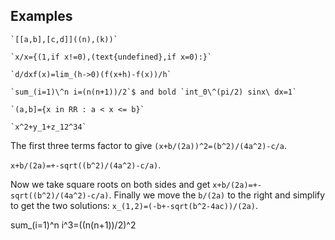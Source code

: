 ## Examples



    `[[a,b],[c,d]]((n),(k))`

    `x/x={(1,if x!=0),(text{undefined},if x=0):}`

    `d/dxf(x)=lim_(h->0)(f(x+h)-f(x))/h`

    `sum_(i=1)\^n i=(n(n+1))/2`$ and bold `int_0\^(pi/2) sinx\ dx=1`

    `(a,b]={x in RR : a < x <= b}`

    `x^2+y_1+z_12^34`



The first three terms factor to give `(x+b/(2a))^2=(b^2)/(4a^2)-c/a`.

`x+b/(2a)=+-sqrt((b^2)/(4a^2)-c/a)`.

Now we take square roots on both sides and get `x+b/(2a)=+-sqrt((b^2)/(4a^2)-c/a)`. Finally we move the `b/(2a)` to the right and simplify to get the two solutions: `x_(1,2)=(-b+-sqrt(b^2-4ac))/(2a)`.


sum_(i=1)^n i^3=((n(n+1))/2)^2
